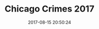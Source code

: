 ---
layout: map
title:  "Chicago Crimes 2017"
date:   2017-08-15 20:50:24
description: All Crimes Map in Chicago during the 2017
source: "https://data.world/cityofchicago/crimes-2017/workspace/file?filename=Crimes+-+2017.csv"
categories: mappe
dataset: "chicago_crimes_2017"
marker:
  icon: star
  color: green
view:
  zoom: 10
cluster: true
style: Stamen.Watercolor
---
